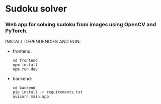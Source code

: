 # Sudoku solver
### Web app for solving sudoku from images using OpenCV and PyTorch.

INSTALL DEPENDENCIES AND RUN:
* frontend:
  ```
  cd frontend
  npm install
  npm run dev
  ```
* backend:
  ```
  cd backend
  pip install -r requirements.txt
  uvicorn main:app
  ```
